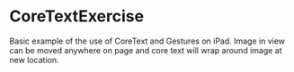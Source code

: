 CoreTextExercise
================

Basic example of the use of CoreText and Gestures on iPad. Image in view can be moved anywhere on page and core text will wrap around image at new location.